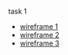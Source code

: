 task 1
- [wireframe 1](https://prnt.sc/220g10n)
- [wireframe 2](https://prnt.sc/220hd7y)
- [wireframe 3](https://prnt.sc/220hwp4)

